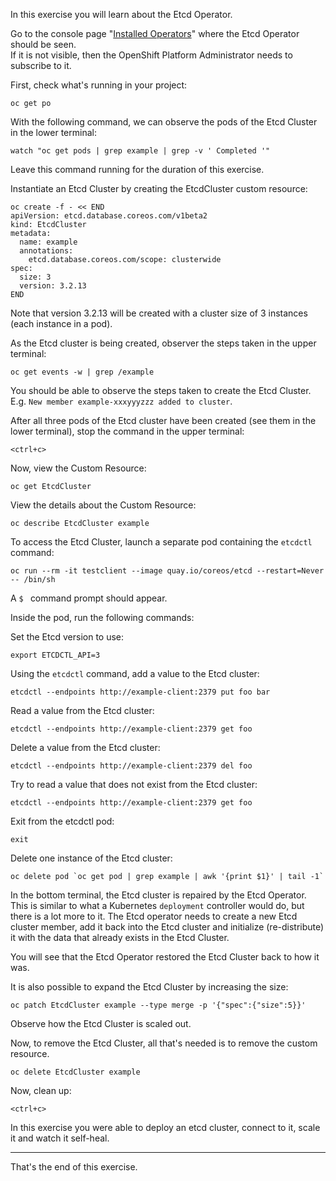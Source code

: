 In this exercise you will learn about the Etcd Operator.

Go to the console page "[Installed Operators](%console_url%/ns/%project_namespace%/clusterserviceversions)" where the Etcd Operator should be seen.  
If it is not visible, then the OpenShift Platform Administrator needs to subscribe to it.

First, check what's running in your project:

```execute
oc get po
```

<!--
Clean up the project:

```execute
oc delete all --all 
```
-->

With the following command, we can observe the pods of the Etcd Cluster in the lower terminal:

```execute-2
watch "oc get pods | grep example | grep -v ' Completed '"
```
Leave this command running for the duration of this exercise.

Instantiate an Etcd Cluster by creating the EtcdCluster custom resource:

```execute
oc create -f - << END
apiVersion: etcd.database.coreos.com/v1beta2
kind: EtcdCluster
metadata:
  name: example
  annotations:
    etcd.database.coreos.com/scope: clusterwide
spec:
  size: 3
  version: 3.2.13
END
```
Note that version 3.2.13 will be created with a cluster size of 3 instances (each instance in a pod).

As the Etcd cluster is being created, observer the steps taken in the upper terminal: 

```execute
oc get events -w | grep /example
```
You should be able to observe the steps taken to create the Etcd Cluster.  E.g. ``New member example-xxxyyyzzz added to cluster``.

After all three pods of the Etcd cluster have been created (see them in the lower terminal), stop the command in the upper terminal:

```execute
<ctrl+c>
```

Now, view the Custom Resource:

```execute
oc get EtcdCluster 
```

View the details about the Custom Resource:

```execute
oc describe EtcdCluster example
```

To access the Etcd Cluster, launch a separate pod containing the ``etcdctl`` command:


```execute
oc run --rm -it testclient --image quay.io/coreos/etcd --restart=Never -- /bin/sh
```
A ``$ `` command prompt should appear.

Inside the pod, run the following commands:

Set the Etcd version to use:

```execute
export ETCDCTL_API=3
```

Using the ``etcdctl`` command, add a value to the Etcd cluster:

```execute
etcdctl --endpoints http://example-client:2379 put foo bar
```

Read a value from the Etcd cluster:

```execute
etcdctl --endpoints http://example-client:2379 get foo
```

Delete a value from the Etcd cluster:

```execute
etcdctl --endpoints http://example-client:2379 del foo
```

Try to read a value that does not exist from the Etcd cluster:

```execute
etcdctl --endpoints http://example-client:2379 get foo
```

Exit from the etcdctl pod:

```execute
exit
```

Delete one instance of the Etcd cluster:

```execute
oc delete pod `oc get pod | grep example | awk '{print $1}' | tail -1`
```

In the bottom terminal, the Etcd cluster is repaired by the Etcd Operator.  This is similar to what a Kubernetes ``deployment`` controller would do, 
but there is a lot more to it.
The Etcd operator needs to create a new Etcd cluster member, add it back into the Etcd cluster and initialize (re-distribute) it with the data that already exists in the Etcd Cluster.

You will see that the Etcd Operator restored the Etcd Cluster back to how it was.

It is also possible to expand the Etcd Cluster by increasing the size:

```execute
oc patch EtcdCluster example --type merge -p '{"spec":{"size":5}}'
```

Observe how the Etcd Cluster is scaled out.

Now, to remove the Etcd Cluster, all that's needed is to remove the custom resource. 

```execute
oc delete EtcdCluster example
```

Now, clean up:

```execute-2
<ctrl+c>
```

In this exercise you were able to deploy an etcd cluster, connect to it, scale it and watch it self-heal.  

---
That's the end of this exercise.

